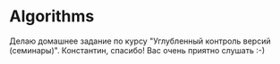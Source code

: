 # Algorithms
Делаю домашнее задание по курсу "Углубленный контроль версий (семинары)".
Константин, спасибо! Вас очень приятно слушать :-)
